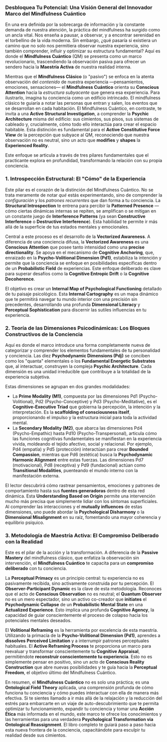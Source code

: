 ### Desbloquea Tu Potencial: Una Visión General del Innovador Marco del Mindfulness Cuántico

En una era definida por la sobrecarga de información y la constante demanda de nuestra atención, la práctica del mindfulness ha surgido como un ancla vital. Nos enseña a pausar, a observar, y a encontrar serenidad en el torbellino de la vida moderna. Sin embargo, ¿qué pasaría si existiera un camino que no solo nos permitiera observar nuestra experiencia, sino también comprender, influir y optimizar su estructura fundamental? Aquí es donde el **Mindfulness Cuántico** (QM) se presenta como un marco revolucionario, trascendiendo la observación pasiva para ofrecer un sendero hacia la **Maestría Activa** de nuestra realidad interna.

Mientras que el **Mindfulness Clásico** (o "pasivo") se enfoca en la atenta observación del *contenido* de nuestra experiencia —pensamientos, emociones, sensaciones— el **Mindfulness Cuántico** orienta su **Conscious Attention** hacia la *estructura subyacente* que genera esa experiencia. Para ilustrarlo, imagina tu conciencia como un edificio intrincado. El mindfulness clásico te guiaría a notar las personas que entran y salen, los eventos que se desarrollan en cada habitación. El Mindfulness Cuántico, en contraste, te invita a una **Active Structural Investigation**, a comprender la **Psychic Architecture** misma del edificio: sus cimientos, sus pisos, sus sistemas de cableado y, crucialmente, cómo todo ello interactúa para crear el espacio habitable. Esta distinción es fundamental para el **Active Constitutive Force View** de la percepción que subyace al QM, reconociendo que nuestra observación no es neutral, sino un acto que **modifies** y **shapes** la **Experienced Reality**.

Este enfoque se articula a través de tres pilares fundamentales que el practicante explora en profundidad, transformando la relación con su propia conciencia.

### 1. Introspección Estructural: El "Cómo" de la Experiencia

Este pilar es el corazón de la distinción del Mindfulness Cuántico. No se trata meramente de notar *qué* estás experimentando, sino de comprender la *configuración* y los *patrones recurrentes* que dan forma a tu conciencia. La **Structural Introspection** te entrena para percibir la **Patterned Presence** —cómo ciertas dinámicas internas se repiten, se amplifican o se mitigan en un constante juego de **Interference Patterns** (ya sean **Constructive Interference** o **Destructive Interference**). Esta habilidad te permite ir más allá de la superficie de tus estados mentales y emocionales.

Central a este proceso es el desarrollo de la **Vectorized Awareness**. A diferencia de una conciencia difusa, la **Vectorized Awareness** es una **Conscious Attention** que posee tanto intensidad como una **precise directionality**. Se apoya en el mecanismo de **Cognitive Anchoring**, que, enraizado en la **Psycho-Volitional Dimension (Pd1)**, estabiliza la intención y permite que la conciencia se enfoque en posibilidades específicas dentro de un **Probabilistic Field** de experiencias. Este enfoque deliberado es clave para superar desafíos como la **Cognitive Entropic Drift** o la **Cognitive Decoherence**.

El objetivo es crear un **Internal Map of Psychological Functioning** detallado de tu paisaje psicológico. Esta **Internal Cartography** es un mapa dinámico que te permitirá navegar tu mundo interior con una precisión sin precedentes, desarrollando una profunda **Dimensional Literacy** y **Perceptual Sophistication** para discernir las sutiles influencias en tu experiencia.

### 2. Teoría de las Dimensiones Psicodinámicas: Los Bloques Constructivos de la Conciencia

Aquí es donde el marco introduce una forma completamente nueva de categorizar y comprender los elementos fundamentales de tu personalidad y conciencia. Las diez **Psychodynamic Dimensions (Pdj)** se conciben como los "quanta" elementales o los **Fundamental Energetic Substrates** que, al interactuar, construyen la compleja **Psychic Architecture**. Cada dimensión es una unidad irreducible que contribuye a la totalidad de la experiencia subjetiva.

Estas dimensiones se agrupan en dos grandes modalidades:
*   La **Prime Modality (M1)**, compuesta por las dimensiones Pd1 (Psycho-Volitional), Pd2 (Psycho-Conceptive) y Pd3 (Psycho-Meditative), es el **Cognitive-Executive Triad** que gobierna la percepción, la intención y la interpretación. Es la **scaffolding of consciousness itself**, proporcionando el impulso y la estructura inicial para toda la actividad mental.
*   La **Secondary Modality (M2)**, que abarca las dimensiones Pd4 (Psycho-Empathic) hasta Pd10 (Psycho-Transpersonal), articula cómo las funciones cognitivas fundamentales se manifiestan en la experiencia vivida, moldeando el tejido afectivo, social y relacional. Por ejemplo, Pd4 (empatía) y Pd5 (protección) interactúan para crear **Bounded Compassion**, mientras que Pd6 (estética) busca la **Psychodynamic Harmonic Alignment** entre estas fuerzas. Las dimensiones Pd7 (motivacional), Pd8 (receptiva) y Pd9 (fundacional) actúan como **Transitional Modalities**, puenteando el mundo interno con la manifestación externa.

El lector descubrirá cómo rastrear pensamientos, emociones y patrones de comportamiento hasta sus **fuentes generadoras** dentro de esta red dinámica. Esta **Understanding Based on Origin** permite una intervención mucho más precisa que simplemente lidiar con los síntomas superficiales. Al comprender las interacciones y el **mutually influences** de estas dimensiones, uno puede abordar la **Psychological Disharmony** o la **Dimensional Misalignment** en su raíz, fomentando una mayor coherencia y equilibrio psíquico.

### 3. Metodología de Maestría Activa: El Compromiso Deliberado con la Realidad

Este es el pilar de la acción y la transformación. A diferencia de la **Passive Mastery** del mindfulness clásico, que enfatiza la observación sin intervención, el **Mindfulness Cuántico** te capacita para un **compromiso deliberado** con tu conciencia.

La **Perceptual Primacy** es un principio central: tu experiencia no es pasivamente recibida, sino activamente construida por tu percepción. El **Observer-Participant Dynamic** es la clave de esta metodología. Reconoces que el acto de **Conscious Observation** no es neutral; el **Quantum Observer** no es un mero espectador, sino un activo co-creador que **initiates** el **Psychodynamic Collapse** de un **Probabilistic Mental State** en una **Actualized Experience**. Esto implica una profunda **Cognitive Agency**, la capacidad de guiar conscientemente el proceso de colapso hacia los potenciales mentales deseados.

El **Volitional Reframing** es la herramienta por excelencia de esta maestría. Utilizando la primacía de la **Psycho-Volitional Dimension (Pd1)**, aprendes a **dissolves** **Perceived Limitation** y a interrumpir patrones perceptuales habituales. El **Active Reframing Process** te proporciona un marco para reevaluar y transformar conscientemente tu **Cognitive Appraisal**, permitiéndote **reconstruir conscientemente tu experiencia**. Esto no es simplemente pensar en positivo, sino un acto de **Conscious Reality Construction** que abre nuevas posibilidades y te guía hacia la **Perceptual Freedom**, el objetivo último del Mindfulness Cuántico.

En resumen, el **Mindfulness Cuántico** no es solo una práctica; es una **Ontological Field Theory** aplicada, una comprensión profunda de cómo funciona tu conciencia y cómo puedes interactuar con ella de manera más efectiva. Si te sientes llamado a ir más allá de la relajación y la reducción del estrés para embarcarte en un viaje de auto-descubrimiento que te permita optimizar tu funcionamiento, expandir tu conciencia y tomar una **Acción Ética** más informada en el mundo, este marco te ofrece los conocimientos y las herramientas para una verdadera **Psychological Transformation via Ontological Reassignment**. El libro completo te guiará paso a paso hacia esta nueva frontera de la conciencia, capacitándote para esculpir tu realidad desde sus cimientos.